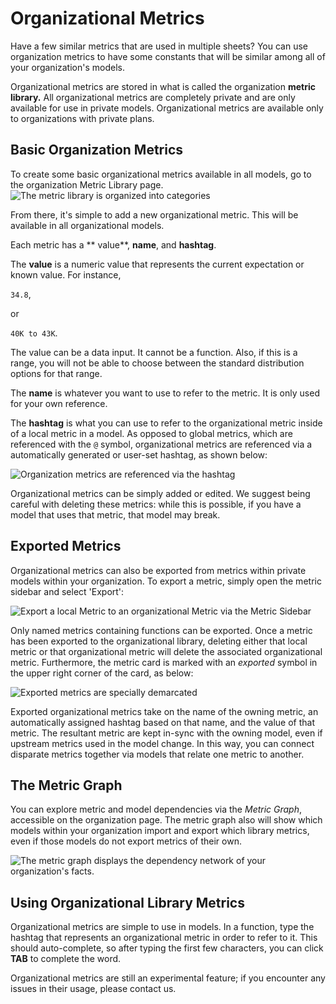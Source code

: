 # Organizational Metrics

Have a few similar metrics that are used in multiple sheets? You can use organization metrics to have some constants that will be
similar among all of your organization's models.

Organizational metrics are stored in what is called the organization **metric library.**
All organizational metrics are completely private and are only available for use in private models. Organizational metrics are available only to organizations with private plans.

## Basic Organization Metrics

To create some basic organizational metrics available in all models, go to the organization Metric Library page.
![The metric library is organized into categories](/img/docs/metric_library_categories.png)

From there, it's simple to add a new organizational metric. This will be available in all organizational models.

Each metric has a ** value**, **name**, and **hashtag**.

The **value** is a numeric value that represents the current expectation or known value. For instance,

`34.8`,

or

`40K to 43K`.

The value can be a data input. It cannot be a function. Also, if this is a range, you will not be able to choose between
the standard distribution options for that range.

The **name** is whatever you want to use to refer to the metric. It is only used for your own reference.

The **hashtag** is what you can use to refer to the organizational metric inside of a local metric in a model. As opposed to global metrics,
which are referenced with the `@` symbol, organizational metrics are referenced via a automatically generated or user-set
hashtag, as shown below:

![Organization metrics are referenced via the hashtag](/img/docs/Organization-Facts.png)

Organizational metrics can be simply added or edited. We suggest being careful with
deleting these metrics: while this is possible, if you have a model that uses that metric, that model may break.

## Exported Metrics

Organizational metrics can also be exported from metrics within private models within your organization. To export a metric,
simply open the metric sidebar and select 'Export':

![Export a local Metric to an organizational Metric via the Metric Sidebar](/img/docs/Export-Button.png)

Only named metrics containing functions can be exported. Once a metric has been exported to the organizational library, deleting either that
local metric or that organizational metric will delete the associated organizational metric. Furthermore, the metric card is marked with an _exported_ symbol in
the upper right corner of the card, as below:

![Exported metrics are specially demarcated](/img/docs/Exported-Fact.png)

Exported organizational metrics take on the name of the owning metric, an automatically assigned hashtag based on that name, and the
value of that metric. The resultant metric are kept in-sync with the owning model, even if upstream metrics used in the
model change. In this way, you can connect disparate metrics together via models that relate one metric to another.

## The Metric Graph

You can explore metric and model dependencies via the _Metric Graph_, accessible on the organization page. The metric graph also will show
which models within your organization import and export which library metrics, even if those models do not export metrics of their own.

![The metric graph displays the dependency network of your organization's facts.](/img/docs/metric_graph.png)

## Using Organizational Library Metrics

Organizational metrics are simple to use in models. In a function, type the hashtag that represents an organizational metric in order to refer to it.
This should auto-complete, so after typing the first few characters, you can click **TAB** to complete the word.

Organizational metrics are still an experimental feature; if you encounter any issues in their usage, please contact us.

